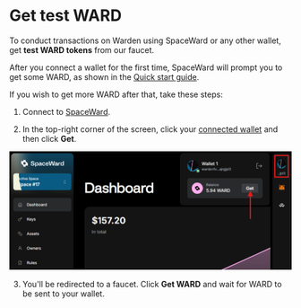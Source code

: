 ﻿---
sidebar_position: 4
---

# Get test WARD

To conduct transactions on Warden using SpaceWard or any other wallet, get **test WARD tokens** from our faucet.

After you connect a wallet for the first time, SpaceWard will prompt you to get some WARD, as shown in the [Quick start guide](buenavista-quick-start).

If you wish to get more WARD after that, take these steps:

1. Connect to [SpaceWard](https://spaceward.buenavista.wardenprotocol.org).

2. In the top-right corner of the screen, click your [connected wallet](connect-your-wallet) and then click **Get**.

![Get test WARD](../../static/img/get-test-ward.png)

3. You'll be redirected to a faucet. Click **Get WARD** and wait for WARD to be sent to your wallet.